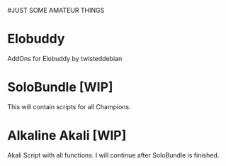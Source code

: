 #JUST SOME AMATEUR THINGS 

# Elobuddy
AddOns for Elobuddy by twisteddebian

# SoloBundle [WIP]
This will contain scripts for all Champions.

# Alkaline Akali [WIP]
Akali Script with all functions. I will continue after SoloBundle is finished.
